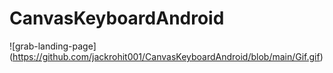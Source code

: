 # CanvasKeyboardAndroid

![grab-landing-page] (https://github.com/jackrohit001/CanvasKeyboardAndroid/blob/main/Gif.gif)
